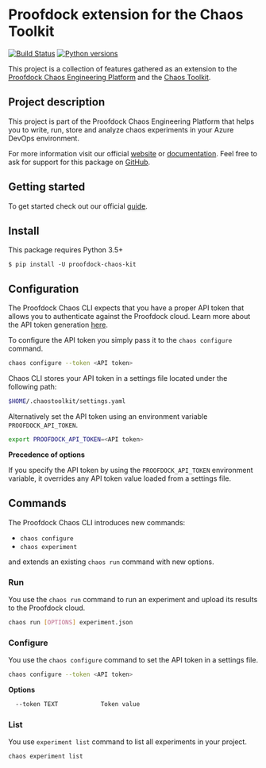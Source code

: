 # Proofdock extension for the Chaos Toolkit

[![Build Status](https://dev.azure.com/proofdockio/chaos/_apis/build/status/chaos-kit/chaos-kit%20-%20production?branchName=master)](https://dev.azure.com/proofdockio/chaos/_build/latest?definitionId=58&branchName=master)
[![Python versions](https://img.shields.io/pypi/pyversions/proofdock-chaos-kit.svg)](https://www.python.org/)

This project is a collection of features gathered as an extension to the [Proofdock Chaos Engineering Platform][chaosengineeringplatform] and the [Chaos Toolkit][chaostoolkit].


## Project description

This project is part of the Proofdock Chaos Engineering Platform that helps you to write, run, store and analyze chaos experiments in your Azure DevOps environment.

For more information visit our official [website][proofdock] or [documentation][proofdock_docs]. Feel free to ask for support for this package on [GitHub][proofdock_support].

## Getting started

To get started check out our official [guide][proofdock_docs_get_started].


## Install

This package requires Python 3.5+

```
$ pip install -U proofdock-chaos-kit
```

## Configuration

The Proofdock Chaos CLI expects that you have a proper API token that allows you to authenticate against the Proofdock cloud. Learn more about the API token generation [here][proofdock_docs_project_settings].

To configure the API token you simply pass it to the ``chaos configure`` command.  

``` bash
chaos configure --token <API token>
```
Chaos CLI stores your API token in a settings file located under the following path:

``` bash
$HOME/.chaostoolkit/settings.yaml
```

Alternatively set the API token using an environment variable ``PROOFDOCK_API_TOKEN``.

``` bash
export PROOFDOCK_API_TOKEN=<API token>
```

**Precedence of options**

If you specify the API token by using the `PROOFDOCK_API_TOKEN` environment variable, it overrides any API token value loaded from a settings file.


## Commands

The Proofdock Chaos CLI introduces new commands:
- `chaos configure`
- `chaos experiment`

and extends an existing `chaos run` command with new options.

### Run
You use the `chaos run` command to run an experiment and upload its results to the Proofdock cloud.

``` bash
chaos run [OPTIONS] experiment.json
```

### Configure
You use the `chaos configure` command to set the API token in a settings file.

``` bash
chaos configure --token <API token>
```

**Options**
``` bash
  --token TEXT            Token value
```

### List
You use ``experiment list`` command to list all experiments in your project.

``` bash
chaos experiment list
```

[chaosengineeringplatform]: https://proofdock.io
[chaostoolkit]: https://chaostoolkit.org
[proofdock]: https://proofdock.io/
[proofdock_docs]: https://docs.proofdock.io/
[proofdock_docs_get_started]: https://docs.proofdock.io/chaos/guide
[proofdock_docs_project_settings]: https://docs.proofdock.io/chaos/devops/settings/#project-settings
[proofdock_support]: https://github.com/proofdock/chaos-support/
